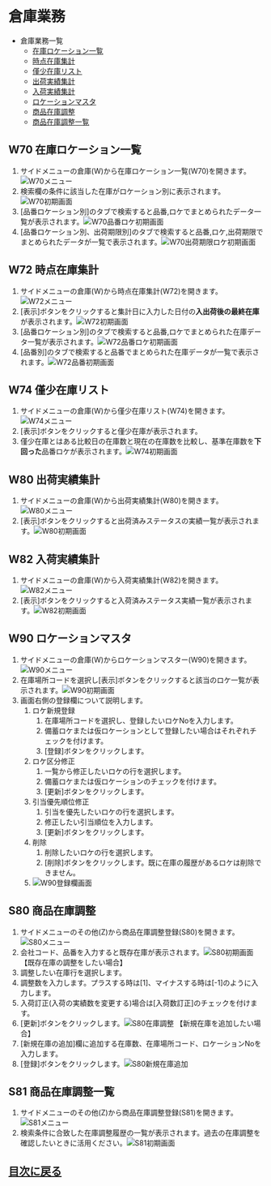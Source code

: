 # 倉庫業務
- 倉庫業務一覧
  - [在庫ロケーション一覧](#w70-在庫ロケーション一覧)
  - [時点在庫集計](#w72-時点在庫集計)
  - [僅少在庫リスト](#w74-僅少在庫リスト)
  - [出荷実績集計](#w80-出荷実績集計)
  - [入荷実績集計](#w82-入荷実績集計)
  - [ロケーションマスタ](#w90-ロケーションマスタ)
  - [商品在庫調整](#s80-商品在庫調整)
  - [商品在庫調整一覧](#s81-商品在庫調整一覧)

## W70 在庫ロケーション一覧
1. サイドメニューの倉庫(W)から在庫ロケーション一覧(W70)を開きます。![W70メニュー](/img/Warehouse/W70_Menu.png)
2. 検索欄の条件に該当した在庫がロケーション別に表示されます。![W70初期画面](/img/Warehouse/W70_Default.png)
3. [品番ロケーション別]のタブで検索すると品番,ロケでまとめられたデータ一覧が表示されます。![W70品番ロケ初期画面](/img/Warehouse/W70_Default_ItemLoca.png)
4. [品番ロケーション別、出荷期限別]のタブで検索すると品番,ロケ,出荷期限でまとめられたデータが一覧で表示されます。![W70出荷期限ロケ初期画面](/img/Warehouse/W70_Default_DateShippingDeadline.png)

## W72 時点在庫集計
1. サイドメニューの倉庫(W)から時点在庫集計(W72)を開きます。![W72メニュー](/img/Warehouse/W72_Menu.png)
2. [表示]ボタンをクリックすると集計日に入力した日付の**入出荷後の最終在庫**が表示されます。![W72初期画面](img/Warehouse/W72_Default.png)
3. [品番ロケーション別]のタブで検索すると品番,ロケでまとめられた在庫データ一覧が表示されます。![W72品番ロケ初期画面](/img/Warehouse/W72_ItemLoca.png)
4. [品番別]のタブで検索すると品番でまとめられた在庫データが一覧で表示されます。![W72品番初期画面](/img/Warehouse/W72_SKU.png)
## W74 僅少在庫リスト
1. サイドメニューの倉庫(W)から僅少在庫リスト(W74)を開きます。![W74メニュー](/img/Warehouse/W74_Menu.png)
2. [表示]ボタンをクリックすると僅少在庫が表示されます。
3. 僅少在庫とはある比較日の在庫数と現在の在庫数を比較し、基準在庫数を**下回った**品番ロケが表示されます。![W74初期画面](img/Warehouse/W74_Default.png)

## W80 出荷実績集計
1. サイドメニューの倉庫(W)から出荷実績集計(W80)を開きます。![W80メニュー](/img/Warehouse/W80_Menu.png)
2. [表示]ボタンをクリックすると出荷済みステータスの実績一覧が表示されます。![W80初期画面](/img/Warehouse/W80_Default.png)

## W82 入荷実績集計
1. サイドメニューの倉庫(W)から入荷実績集計(W82)を開きます。![W82メニュー](/img/Warehouse/W82_Menu.png)
2. [表示]ボタンをクリックすると入荷済みステータス実績一覧が表示されます。![W82初期画面](/img/Warehouse/W82_Default.png)

## W90 ロケーションマスタ
1. サイドメニューの倉庫(W)からロケーションマスター(W90)を開きます。![W90メニュー](/img/Warehouse/W90_Menu.png)
2. 在庫場所コードを選択し[表示]ボタンをクリックすると該当のロケ一覧が表示されます。![W90初期画面](/img/Warehouse/W90_Default.png)
3. 画面右側の登録欄について説明します。
   1. ロケ新規登録
      1. 在庫場所コードを選択し、登録したいロケNoを入力します。
      2. 備蓄ロケまたは仮ロケーションとして登録したい場合はそれぞれチェックを付けます。
      3. [登録]ボタンをクリックします。
   2. ロケ区分修正
      1. 一覧から修正したいロケの行を選択します。
      2. 備蓄ロケまたは仮ロケーションのチェックを付けます。
      3. [更新]ボタンをクリックします。
   3. 引当優先順位修正
      1. 引当を優先したいロケの行を選択します。
      2. 修正したい引当順位を入力します。
      3. [更新]ボタンをクリックします。
   4. 削除
      1. 削除したいロケの行を選択します。
      2. [削除]ボタンをクリックします。既に在庫の履歴があるロケは削除できません。
   5. ![W90登録欄画面](/img/Warehouse/W90_InsertField.png)

## S80 商品在庫調整
1. サイドメニューのその他(Z)から商品在庫調整登録(S80)を開きます。![S80メニュー](/img/Warehouse/S80_Menu.png)
2. 会社コード、品番を入力すると既存在庫が表示されます。![S80初期画面](/img/Warehouse/S80_Default.png)
【既存在庫の調整をしたい場合】
3. 調整したい在庫行を選択します。
4. 調整数を入力します。プラスする時は[1]、マイナスする時は[-1]のように入力します。
5. 入荷訂正(入荷の実績数を変更する)場合は[入荷数訂正]のチェックを付けます。
6. [更新]ボタンをクリックします。![S80在庫調整](/img/Warehouse/S80_StockMnt.png)
【新規在庫を追加したい場合】
7. [新規在庫の追加]欄に追加する在庫数、在庫場所コード、ロケーションNoを入力します。
8. [登録]ボタンをクリックします。![S80新規在庫追加](/img/Warehouse/S80_StockMake.png)

## S81 商品在庫調整一覧
1.  サイドメニューのその他(Z)から商品在庫調整登録(S81)を開きます。![S81メニュー](/img/Warehouse/S81_Menu.png)
2. 検索条件に合致した在庫調整履歴の一覧が表示されます。過去の在庫調整を確認したいときに活用ください。![S81初期画面](/img/Warehouse/S81_Default.png)

## [目次に戻る](index.md#目次)